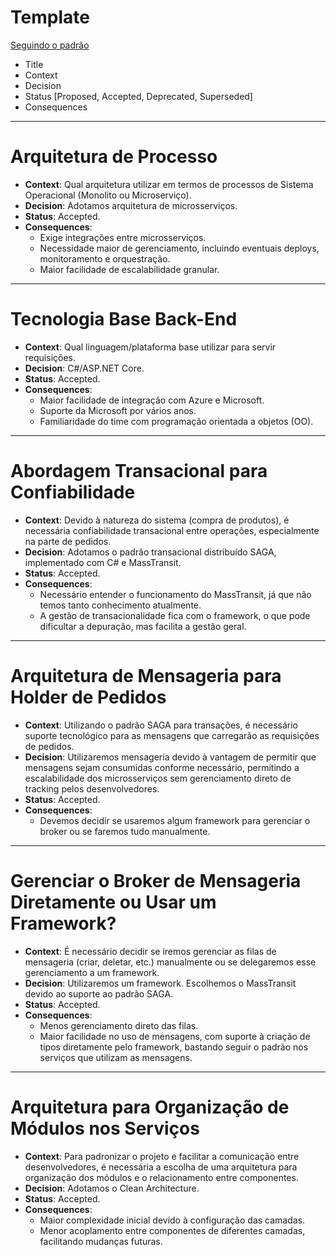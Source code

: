 # Template

[Seguindo o padrão](https://github.com/peter-evans/lightweight-architecture-decision-records)

- Title
- Context
- Decision
- Status [Proposed, Accepted, Deprecated, Superseded]
- Consequences

---

# Arquitetura de Processo

- **Context**: Qual arquitetura utilizar em termos de processos de Sistema Operacional (Monolito ou Microserviço).
- **Decision**: Adotamos arquitetura de microsserviços.
- **Status**: Accepted.
- **Consequences**:
  - Exige integrações entre microsserviços.
  - Necessidade maior de gerenciamento, incluindo eventuais deploys, monitoramento e orquestração.
  - Maior facilidade de escalabilidade granular.

---

# Tecnologia Base Back-End

- **Context**: Qual linguagem/plataforma base utilizar para servir requisições.
- **Decision**: C#/ASP.NET Core.
- **Status**: Accepted.
- **Consequences**:
  - Maior facilidade de integração com Azure e Microsoft.
  - Suporte da Microsoft por vários anos.
  - Familiaridade do time com programação orientada a objetos (OO).

---

# Abordagem Transacional para Confiabilidade

- **Context**: Devido à natureza do sistema (compra de produtos), é necessária confiabilidade transacional entre operações, especialmente na parte de pedidos.
- **Decision**: Adotamos o padrão transacional distribuído SAGA, implementado com C# e MassTransit.
- **Status**: Accepted.
- **Consequences**:
  - Necessário entender o funcionamento do MassTransit, já que não temos tanto conhecimento atualmente.
  - A gestão de transacionalidade fica com o framework, o que pode dificultar a depuração, mas facilita a gestão geral.

---

# Arquitetura de Mensageria para Holder de Pedidos

- **Context**: Utilizando o padrão SAGA para transações, é necessário suporte tecnológico para as mensagens que carregarão as requisições de pedidos.
- **Decision**: Utilizaremos mensageria devido à vantagem de permitir que mensagens sejam consumidas conforme necessário, permitindo a escalabilidade dos microsserviços sem gerenciamento direto de tracking pelos desenvolvedores.
- **Status**: Accepted.
- **Consequences**:
  - Devemos decidir se usaremos algum framework para gerenciar o broker ou se faremos tudo manualmente.

---

# Gerenciar o Broker de Mensageria Diretamente ou Usar um Framework?

- **Context**: É necessário decidir se iremos gerenciar as filas de mensageria (criar, deletar, etc.) manualmente ou se delegaremos esse gerenciamento a um framework.
- **Decision**: Utilizaremos um framework. Escolhemos o MassTransit devido ao suporte ao padrão SAGA.
- **Status**: Accepted.
- **Consequences**:
  - Menos gerenciamento direto das filas.
  - Maior facilidade no uso de mensagens, com suporte à criação de tipos diretamente pelo framework, bastando seguir o padrão nos serviços que utilizam as mensagens.

---

# Arquitetura para Organização de Módulos nos Serviços

- **Context**: Para padronizar o projeto e facilitar a comunicação entre desenvolvedores, é necessária a escolha de uma arquitetura para organização dos módulos e o relacionamento entre componentes.
- **Decision**: Adotamos o Clean Architecture.
- **Status**: Accepted.
- **Consequences**:
  - Maior complexidade inicial devido à configuração das camadas.
  - Menor acoplamento entre componentes de diferentes camadas, facilitando mudanças futuras.
